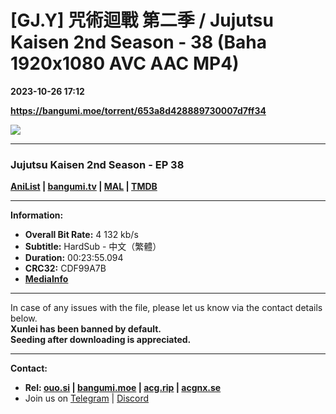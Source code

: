 # [GJ.Y] 咒術迴戰 第二季 / Jujutsu Kaisen 2nd Season - 38 (Baha 1920x1080 AVC AAC MP4)

**2023-10-26 17:12**

**https://bangumi.moe/torrent/653a8d428889730007d7ff34**

![](https://rr1---bh.raws.dev/B/2KU/11/c149f3eaa1ba619f16b0f2340f1nprz5.JPG)

* * *

### **__Jujutsu Kaisen 2nd Season__** - EP 38

**[AniList](https://anilist.co/anime/145064) | [bangumi.tv](https://bgm.tv/subject/369304) | [MAL](https://myanimelist.net/anime/51009) | [TMDB](https://www.themoviedb.org/tv/95479)**

* * *

**Information:**

*   **Overall Bit Rate:** 4 132 kb/s
*   **Subtitle:** HardSub - 中文（繁體）
*   **Duration:** 00:23:55.094
*   **CRC32:** CDF99A7B
*   **[MediaInfo](https://rr1---nfo.raws.dev/%5BGJ.Y%5D%20%E5%92%92%E8%A1%93%E8%BF%B4%E6%88%B0%20%E7%AC%AC%E4%BA%8C%E5%AD%A3%20-%2038%20%28Baha%201920x1080%20AVC%20AAC%20MP4%29%20%5BCDF99A7B%5D.mp4.nfo)**

* * *

In case of any issues with the file, please let us know via the contact details below.  
**Xunlei has been banned by default.**  
**Seeding after downloading is appreciated.**

* * *

**Contact:**

*   **Rel: [ouo.si](https://ouo.si/user/BraveSail) | [bangumi.moe](https://bangumi.moe/search/63e4b7585fa12c0007949b88) | [acg.rip](https://acg.rip/user/5570) | [acgnx.se](https://share.acgnx.se/user-529-1.html)**
*   Join us on [Telegram](https://kirara-fantasia.moe/telegram) | [Discord](https://kirara-fantasia.moe/discord)